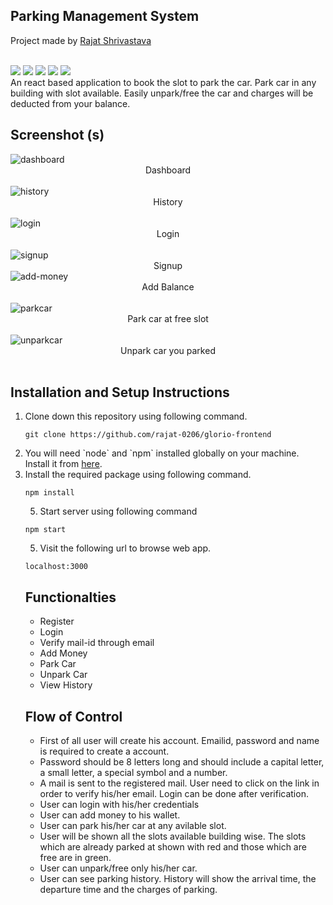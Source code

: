 ## Parking Management System

Project made by <a href="https://itsrajat.xyz">Rajat Shrivastava</a>

<br>
<img src="https://img.shields.io/badge/MongoDB-4EA94B?style=for-the-badge&logo=mongodb&logoColor=white" />

<img src="https://img.shields.io/badge/Express.js-000000?style=for-the-badge&logo=express&logoColor=white" />

<img src="https://img.shields.io/badge/React-20232A?style=for-the-badge&logo=react&logoColor=61DAFB" />

<img src="https://img.shields.io/badge/Node.js-43853D?style=for-the-badge&logo=node-dot-js&logoColor=white" />

<img src="https://img.shields.io/badge/Heroku-430098?style=for-the-badge&logo=heroku&logoColor=white" />

<br />
An react based application to book the slot to park the car. Park car in any building with slot available. Easily unpark/free the car and charges will be deducted from your balance. 


## Screenshot (s)



<img src="https://i.ibb.co/VCr6bds/dashboard.jpg" alt="dashboard" border="0">
<center>Dashboard</center>
<br />
<img src="https://i.ibb.co/PWYTqv1/history.jpg" alt="history" border="0">
<center>History</center>
<br />
<img src="https://i.ibb.co/sq3VXH7/login.jpg" alt="login" border="0">
<center>Login</center>
<br />
<img src="https://i.ibb.co/wBkBqGM/signup.jpg" alt="signup" border="0">
<center>Signup</center>

<img src="https://i.ibb.co/Hr8qcRy/add-money.jpg" alt="add-money" border="0">
<center>Add Balance</center>
<br />
<img src="https://i.ibb.co/LR8PB5L/parkcar.jpg" alt="parkcar" border="0">
<center>Park car at free slot</center>
<br />
<img src="https://i.ibb.co/PQ7cjJ3/unparkcar.jpg" alt="unparkcar" border="0">
<center>Unpark car you parked</center>
<br/>


## Installation and Setup Instructions
<ol>
<li> Clone down this repository using following command.</li>

```
git clone https://github.com/rajat-0206/glorio-frontend
```

<li> You will need `node` and `npm` installed globally on your machine.  Install it from <a href="https://node.org/downloads">here</a>.</li>


<li> Install the required package using following command.</li>

```
npm install
``` 

5. Start server using following command

```
npm start 
```
5. Visit the following url to browse web app.

`localhost:3000`  

## Functionalties

  - Register
  - Login
  - Verify mail-id through email
  - Add Money
  - Park Car
  - Unpark Car
  - View History
  

## Flow of Control
 - First of all user will create his account. Emailid, password and name is required to create a account.
 - Password should be 8 letters long and should include a capital letter, a small letter, a special symbol and a number.
 - A mail is sent to the registered mail. User need to click on the link in order to verify his/her email. Login can be done after verification.
 - User can login with his/her credentials
 - User can add money to his wallet.
 - User can park his/her car at any avilable slot.
 - User will be shown all the slots available building wise. The slots which are already parked at shown with red and those which are free are in green.
 - User can unpark/free only his/her car.
 - User can see parking history. History will show the arrival time, the departure time and the charges of parking.